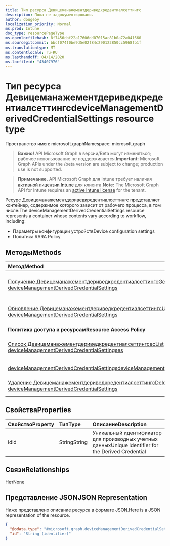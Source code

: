 ```yaml
---
title: Тип ресурса Девицеманажементдериведкредентиалсеттингс
description: Пока не задокументировано.
author: dougeby
localization_priority: Normal
ms.prod: Intune
doc_type: resourcePageType
ms.openlocfilehash: 8f7456cbf22a17606dd07015ac81b0a72a041660
ms.sourcegitcommit: bbcf074f0be9d5e02f84c290122850cc5968fb1f
ms.translationtype: MT
ms.contentlocale: ru-RU
ms.lasthandoff: 04/14/2020
ms.locfileid: "43407976"
---
```

# <a name="devicemanagementderivedcredentialsettings-resource-type"></a><span data-ttu-id="17281-103">Тип ресурса Девицеманажементдериведкредентиалсеттингс</span><span class="sxs-lookup"><span data-stu-id="17281-103">deviceManagementDerivedCredentialSettings resource type</span></span>

<span data-ttu-id="17281-104">Пространство имен: microsoft.graph</span><span class="sxs-lookup"><span data-stu-id="17281-104">Namespace: microsoft.graph</span></span>

> <span data-ttu-id="17281-105">**Важно!** API Microsoft Graph в версии/Beta могут изменяться; рабочее использование не поддерживается.</span><span class="sxs-lookup"><span data-stu-id="17281-105">**Important:** Microsoft Graph APIs under the /beta version are subject to change; production use is not supported.</span></span>

> <span data-ttu-id="17281-106">**Примечание.** API Microsoft Graph для Intune требует наличия [активной лицензии Intune](https://go.microsoft.com/fwlink/?linkid=839381) для клиента.</span><span class="sxs-lookup"><span data-stu-id="17281-106">**Note:** The Microsoft Graph API for Intune requires an [active Intune license](https://go.microsoft.com/fwlink/?linkid=839381) for the tenant.</span></span>

<span data-ttu-id="17281-107">Ресурс Девицеманажементдериведкредентиалсеттингс представляет контейнер, содержимое которого зависит от рабочего процесса, в том числе:</span><span class="sxs-lookup"><span data-stu-id="17281-107">The deviceManagementDerivedCredentialSettings resource represents a container whose contents vary according to workflow, including:</span></span>  

- <span data-ttu-id="17281-108">Параметры конфигурации устройств</span><span class="sxs-lookup"><span data-stu-id="17281-108">Device configuration settings</span></span>
- <span data-ttu-id="17281-109">Политика RA</span><span class="sxs-lookup"><span data-stu-id="17281-109">RA Policy</span></span>

## <a name="methods"></a><span data-ttu-id="17281-110">Методы</span><span class="sxs-lookup"><span data-stu-id="17281-110">Methods</span></span>
|<span data-ttu-id="17281-111">Метод</span><span class="sxs-lookup"><span data-stu-id="17281-111">Method</span></span>|<span data-ttu-id="17281-112">Возвращаемый тип</span><span class="sxs-lookup"><span data-stu-id="17281-112">Return Type</span></span>|<span data-ttu-id="17281-113">Описание</span><span class="sxs-lookup"><span data-stu-id="17281-113">Description</span></span>|
|:---|:---|:---|
|[<span data-ttu-id="17281-114">Получение Девицеманажементдериведкредентиалсеттингс</span><span class="sxs-lookup"><span data-stu-id="17281-114">Get deviceManagementDerivedCredentialSettings</span></span>](../api/intune-shared-devicemanagementderivedcredentialsettings-get.md)|[<span data-ttu-id="17281-115">deviceManagementDerivedCredentialSettings</span><span class="sxs-lookup"><span data-stu-id="17281-115">deviceManagementDerivedCredentialSettings</span></span>](../resources/intune-shared-devicemanagementderivedcredentialsettings.md)|<span data-ttu-id="17281-116">Чтение свойств и связей объекта [девицеманажементдериведкредентиалсеттингс](../resources/intune-shared-devicemanagementderivedcredentialsettings.md) .</span><span class="sxs-lookup"><span data-stu-id="17281-116">Read properties and relationships of the [deviceManagementDerivedCredentialSettings](../resources/intune-shared-devicemanagementderivedcredentialsettings.md) object.</span></span>|
|[<span data-ttu-id="17281-117">Обновление Девицеманажементдериведкредентиалсеттингс</span><span class="sxs-lookup"><span data-stu-id="17281-117">Update deviceManagementDerivedCredentialSettings</span></span>](../api/intune-shared-devicemanagementderivedcredentialsettings-update.md)|[<span data-ttu-id="17281-118">deviceManagementDerivedCredentialSettings</span><span class="sxs-lookup"><span data-stu-id="17281-118">deviceManagementDerivedCredentialSettings</span></span>](../resources/intune-shared-devicemanagementderivedcredentialsettings.md)|<span data-ttu-id="17281-119">Обновление свойств объекта [девицеманажементдериведкредентиалсеттингс](../resources/intune-shared-devicemanagementderivedcredentialsettings.md) .</span><span class="sxs-lookup"><span data-stu-id="17281-119">Update the properties of a [deviceManagementDerivedCredentialSettings](../resources/intune-shared-devicemanagementderivedcredentialsettings.md) object.</span></span>|
|<span data-ttu-id="17281-120">**Политика доступа к ресурсам**</span><span class="sxs-lookup"><span data-stu-id="17281-120">**Resource Access Policy**</span></span>|
|[<span data-ttu-id="17281-121">Список Девицеманажементдериведкредентиалсеттингсес</span><span class="sxs-lookup"><span data-stu-id="17281-121">List deviceManagementDerivedCredentialSettingses</span></span>](../api/intune-shared-devicemanagementderivedcredentialsettings-list.md)|<span data-ttu-id="17281-122">Коллекция [девицеманажементдериведкредентиалсеттингс](../resources/intune-shared-devicemanagementderivedcredentialsettings.md)</span><span class="sxs-lookup"><span data-stu-id="17281-122">[deviceManagementDerivedCredentialSettings](../resources/intune-shared-devicemanagementderivedcredentialsettings.md) collection</span></span>|<span data-ttu-id="17281-123">Список свойств и связей объектов [девицеманажементдериведкредентиалсеттингс](../resources/intune-shared-devicemanagementderivedcredentialsettings.md) .</span><span class="sxs-lookup"><span data-stu-id="17281-123">List properties and relationships of the [deviceManagementDerivedCredentialSettings](../resources/intune-shared-devicemanagementderivedcredentialsettings.md) objects.</span></span>|
[<span data-ttu-id="17281-124">deviceManagementDerivedCredentialSettings</span><span class="sxs-lookup"><span data-stu-id="17281-124">deviceManagementDerivedCredentialSettings</span></span>](../resources/intune-shared-devicemanagementderivedcredentialsettings.md)|<span data-ttu-id="17281-125">Создание нового объекта [девицеманажементдериведкредентиалсеттингс](../resources/intune-shared-devicemanagementderivedcredentialsettings.md) .</span><span class="sxs-lookup"><span data-stu-id="17281-125">Create a new [deviceManagementDerivedCredentialSettings](../resources/intune-shared-devicemanagementderivedcredentialsettings.md) object.</span></span>|
|[<span data-ttu-id="17281-126">Удаление Девицеманажементдериведкредентиалсеттингс</span><span class="sxs-lookup"><span data-stu-id="17281-126">Delete deviceManagementDerivedCredentialSettings</span></span>](../api/intune-shared-devicemanagementderivedcredentialsettings-delete.md)|<span data-ttu-id="17281-127">Нет</span><span class="sxs-lookup"><span data-stu-id="17281-127">None</span></span>|<span data-ttu-id="17281-128">Удаляет объект [девицеманажементдериведкредентиалсеттингс](../resources/intune-shared-devicemanagementderivedcredentialsettings.md).</span><span class="sxs-lookup"><span data-stu-id="17281-128">Deletes a [deviceManagementDerivedCredentialSettings](../resources/intune-shared-devicemanagementderivedcredentialsettings.md).</span></span>|


## <a name="properties"></a><span data-ttu-id="17281-129">Свойства</span><span class="sxs-lookup"><span data-stu-id="17281-129">Properties</span></span>
|<span data-ttu-id="17281-130">Свойство</span><span class="sxs-lookup"><span data-stu-id="17281-130">Property</span></span>|<span data-ttu-id="17281-131">Тип</span><span class="sxs-lookup"><span data-stu-id="17281-131">Type</span></span>|<span data-ttu-id="17281-132">Описание</span><span class="sxs-lookup"><span data-stu-id="17281-132">Description</span></span>|
|:---|:---|:---|
|<span data-ttu-id="17281-133">id</span><span class="sxs-lookup"><span data-stu-id="17281-133">id</span></span>|<span data-ttu-id="17281-134">String</span><span class="sxs-lookup"><span data-stu-id="17281-134">String</span></span>|<span data-ttu-id="17281-135">Уникальный идентификатор для производных учетных данных</span><span class="sxs-lookup"><span data-stu-id="17281-135">Unique identifier for the Derived Credential</span></span>|

## <a name="relationships"></a><span data-ttu-id="17281-136">Связи</span><span class="sxs-lookup"><span data-stu-id="17281-136">Relationships</span></span>
<span data-ttu-id="17281-137">Нет</span><span class="sxs-lookup"><span data-stu-id="17281-137">None</span></span>

## <a name="json-representation"></a><span data-ttu-id="17281-138">Представление JSON</span><span class="sxs-lookup"><span data-stu-id="17281-138">JSON Representation</span></span>
<span data-ttu-id="17281-139">Ниже представлено описание ресурса в формате JSON.</span><span class="sxs-lookup"><span data-stu-id="17281-139">Here is a JSON representation of the resource.</span></span>
<!-- {
  "blockType": "resource",
  "keyProperty": "id",
  "@odata.type": "microsoft.graph.deviceManagementDerivedCredentialSettings"
}
-->
``` json
{
  "@odata.type": "#microsoft.graph.deviceManagementDerivedCredentialSettings",
  "id": "String (identifier)"
}
```



